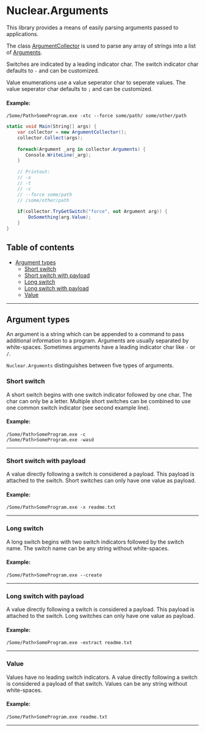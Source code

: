 # Nuclear.Arguments

This library provides a means of easily parsing arguments passed to applications.

The class [ArgumentCollector](arguments/class_argument_collector.md) is used to parse any array of strings into a list of [Arguments](arguments/class_argument.md).

Switches are indicated by a leading indicator char.
The switch indicator char defaults to `-` and can be customized.

Value enumerations use a value seperator char to seperate values.
The value seperator char defaults to `;` and can be customized.

#### Example:

```
/Some/Path>SomeProgram.exe -xtc --force some/path/ some/other/path
```

```csharp
static void Main(String[] args) {
    var collector = new ArgumentCollector();
    collector.Collect(args);
	
    foreach(Argument _arg in collector.Arguments) {
       Console.WriteLine(_arg);
    }
	
    // Printout:
    // -x
    // -t
    // -c
    // --force some/path
    // /some/other/path
	
	if(collector.TryGetSwitch("force", out Argument arg)) {
	    DoSomething(arg.Value);
	}
}
```

## Table of contents

* [Argument types](#argument-types)
  * [Short switch](#short-switch)
  * [Short switch with payload](#short-switch-with-payload)
  * [Long switch](#long-switch)
  * [Long switch with payload](#long-switch-with-payload)
  * [Value](#value)

---

## Argument types

An argument is a string which can be appended to a command to pass additional information to a program.
Arguments are usually separated by white-spaces.
Sometimes arguments have a leading indicator char like `-` or `/`.

`Nuclear.Arguments` distinguishes between five types of arguments.

### Short switch

A short switch begins with one switch indicator followed by one char.
The char can only be a letter.
Multiple short switches can be combined to use one common switch indicator (see second example line).

#### Example:

```
/Some/Path>SomeProgram.exe -c
/Some/Path>SomeProgram.exe -wasd
```

---

### Short switch with payload

A value directly following a switch is considered a payload.
This payload is attached to the switch.
Short switches can only have one value as payload.

#### Example:

```
/Some/Path>SomeProgram.exe -x readme.txt
```

---

### Long switch

A long switch begins with two switch indicators followed by the switch name.
The switch name can be any string without white-spaces.

#### Example:

```
/Some/Path>SomeProgram.exe --create
```

---

### Long switch with payload

A value directly following a switch is considered a payload.
This payload is attached to the switch.
Long switches can only have one value as payload.

#### Example:

```
/Some/Path>SomeProgram.exe -extract readme.txt
```

---

### Value

Values have no leading switch indicators.
A value directly following a switch is considered a payload of that switch.
Values can be any string without white-spaces.

#### Example:

```
/Some/Path>SomeProgram.exe readme.txt
```

---
